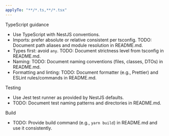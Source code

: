 ```yaml
---
applyTo: "**/*.ts,**/*.tsx"
---
```


TypeScript guidance

- Use TypeScript with NestJS conventions.
- Imports: prefer absolute or relative consistent per tsconfig. TODO: Document path aliases and module resolution in README.md.
- Types first: avoid `any`. TODO: Document strictness level from tsconfig in README.md.
- Naming: TODO: Document naming conventions (files, classes, DTOs) in README.md.
- Formatting and linting: TODO: Document formatter (e.g., Prettier) and ESLint rules/commands in README.md.

Testing
- Use Jest test runner as provided by NestJS defaults.
- TODO: Document test naming patterns and directories in README.md.

Build
- TODO: Provide build command (e.g., `yarn build`) in README.md and use it consistently.
